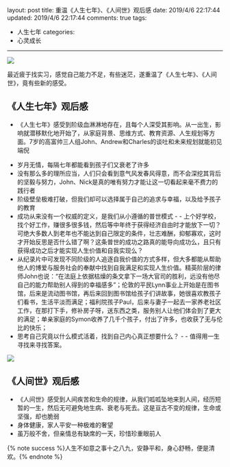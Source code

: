 layout: post
title: 重温《人生七年》、《人间世》观后感
date: 2019/4/6 22:17:44
updated: 2019/4/6 22:17:44
comments: true
tags:
- 人生七年
categories:
- 心灵成长

---
<img src="https://eisenhao.coding.net/p/eisenhao/d/eisenhao/git/raw/master/uploads/AfterWatch7upAndRenJianShi.jpg" class="full-image" />

最近疲于找实习，感觉自己能力不足，有些迷茫，遂重温了《人生七年》、《人间世》，竟有些新的感受。

## 《人生七年》观后感

* 《人生七年》感受到阶级血淋淋地存在，且每个人深受其影响。从一出生，影响就潜移默化地开始了，从家庭背景、思维方式、教育资源、人生规划等方面。7岁的高富帅三人组John、Andrew和Charles的谈吐和未来规划就能初见端倪

<!-- more -->

* 岁月无情，每隔七年都能看到孩子们又衰老了许多
* 没有那么多的理所应当，人们只会看到意气风发春风得意，而不会深挖其背后的坚毅与努力，John、Nick是真的唯有努力才能让这一切看起来毫不费力的践行者
* 阶级壁垒极难打破，但我们却可以选择属于自己的追求与幸福，以及给予孩子的教育
* 成功从来没有一个权威的定义，是我们从小遵循的普世模式  - - 上个好学校，找个好工作，赚很多很多钱，然后等中年终于获得经济自由时才能放下一切？可绝大多数人到老年也不能达到自己限定的条件，壮志难酬，抑郁寡欢，这时才开始反思是否什么错了啊？这条普世的成功之路真的能导向成功么，且只有获得成功之后才能实现人生价值和自我实现么？
* 从纪录片中可发现不同阶级的人追逐自我价值的方式多样，但大多都能从帮助他人的博爱与服务社会的奉献中找到自我满足和实现人生价值。精英阶层的律师John也说：“在法庭上依据枯燥的条文拿下一场大官司的胜利，远没有他尽自己的能力帮助别人得到的幸福感多”；伦敦的平民Lynn事业上开始是在图书馆，后来是流动图书馆，再后来回到图书馆给孩子们讲故事，她很喜欢教孩子们看书，生活平淡而满足；福利院孩子Paul，后来与妻子一起去一家养老社区工作，在那打下手，修补房子呀，送东西之类，服务别人让他们体会到了更大的满足；单亲家庭的Symon收养了几千个孩子，付出了许多，也收获了无与伦比的快乐；
* 思考自己究竟以什么模式活着，找到自己内心真正想要什么？ - - 值得用一生寻找来寻找答案。

<img src="https://eisenhao.coding.net/p/eisenhao/d/eisenhao/git/raw/master/uploads/RenJianShiNewLife.jpg" class="full-image" />

## 《人间世》观后感

* 《人间世》感受到人间疾苦和生命的规律，从我们呱呱坠地来到人间，经历短暂的一生，然后无可避免地生病、衰老与死去。这是亘古不变的规律，生命或坚强，却也脆弱
* 身体健康，家人平安一种极难的奢望
* 虽万般不舍，但亲情总有缺席的一天，珍惜珍重眼前人

{% note success %}人生不如意之事十之八九，安静平和，身心舒畅，便是清欢。{% endnote %}
